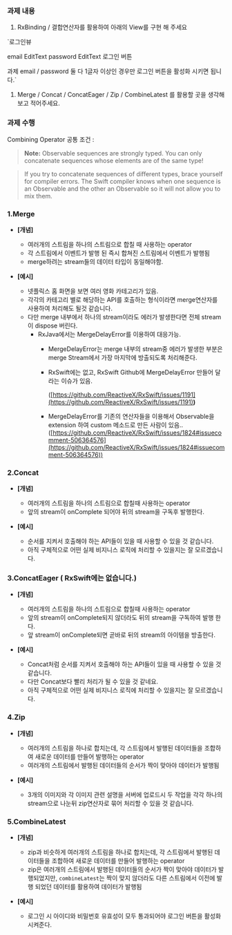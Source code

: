 ### **과제 내용**

1. RxBinding / 결합연산자를 활용하여 아래의 View를 구현 해 주세요

`로그인뷰

email EditText
password EditText
로그인 버튼 

과제 
email / password 둘 다 1글자 이상인 경우만 로그인 버튼을 활성화 시키면 됩니다.`

1. Merge / Concat / ConcatEager / Zip / CombineLatest 를 활용할 곳을 생각해보고 적어주세요.

### **과제 수행**

Combining Operator 공통 조건 : 

> **Note:** Observable sequences are strongly typed. You can only concatenate
sequences whose elements are of the same type!
> 

> If you try to concatenate sequences of different types, brace yourself for
compiler errors. The Swift compiler knows when one sequence is an
Observable<String> and the other an Observable<Int> so it will not allow
you to mix them.
> 

### 1.Merge

- **[개념]**
    - 여러개의 스트림을 하나의 스트림으로 합칠 때 사용하는 operator
    - 각 스트림에서 이벤트가 발행 된 즉시 합쳐진 스트림에서 이벤트가 발행됨
    - merge하려는 stream들의 데이터 타입이 동일해야함.

- **[예시]**
    - 넷플릭스 홈 화면을 보면 여러 영화 카테고리가 있음.
    - 각각의 카테고리 별로 해당하는 API를 호출하는 형식이라면 merge연산자를 사용하여 처리해도 될것 같습니다.
    - 다만 merge 내부에서 하나의 stream이라도 에러가 발생한다면 전체 stream이 dispose 버린다.
        - RxJava에서는 MergeDelayError를 이용하여 대응가능.
            - MergeDelayError는 merge 내부의 stream중 에러가 발생한 부분은 merge Stream에서 가장 마지막에 방출되도록 처리해준다.
            - RxSwift에는 없고, RxSwift Github에 MergeDelayError 만들어 달라는 이슈가 있음.
                
                ([https://github.com/ReactiveX/RxSwift/issues/1191](https://github.com/ReactiveX/RxSwift/issues/1191)**)**
                
            - MergeDelayError를 기존의 연산자들을 이용해서 Observable을 extension 하여 custom 메소드로 만든 사람이 있음..([https://github.com/ReactiveX/RxSwift/issues/1824#issuecomment-506364576](https://github.com/ReactiveX/RxSwift/issues/1824#issuecomment-506364576))

### 2.Concat

- **[개념]**
    - 여러개의 스트림을 하나의 스트림으로 합칠때 사용하는 operator
    - 앞의 stream이 onComplete 되어야 뒤의 stream을 구독후 발행한다.

- **[예시]**
    - 순서를 지켜서 호출해야 하는 API들이 있을 때 사용할 수 있을 것 같습니다.
    - 아직 구체적으로 어떤 실제 비지니스 로직에 처리할 수 있을지는 잘 모르겠습니다.

### 3.ConcatEager ( RxSwift에는 없습니다.)

- **[개념]**
    - 여러개의 스트림을 하나의 스트림으로 합칠때 사용하는 operator
    - 앞의 stream이 onComplete되지 않더라도 뒤의 stream을 구독하여 발행 한다.
    - 앞 stream이 onComplete되면 곧바로 뒤의 stream의 아이템을 방출한다.

- **[예시]**
    - Concat처럼 순서를 지켜서 호출해야 하는 API들이 있을 때 사용할 수 있을 것 같습니다.
    - 다만 Concat보다 빨리 처리가 될 수 있을 것 같네요.
    - 아직 구체적으로 어떤 실제 비지니스 로직에 처리할 수 있을지는 잘 모르겠습니다.

### 4.Zip

- **[개념]**
    - 여러개의 스트림을 하나로 합치는데, 각 스트림에서 발행된 데이터들을 조합하여 새로운 데이터를 만들어 발행하는 operator
    - 여러개의 스트림에서 발행된 데이터들의 순서가 짝이 맞아야 데이터가 발행됨

- **[예시]**
    - 3개의 이미지와 각 이미지 관련 설명을 서버에 업로드시 두 작업을 각각 하나의 stream으로 나눈뒤 zip연산자로 묶어 처리할 수 있을 것 같습니다.

### 5.CombineLatest

- **[개념]**
    - zip과 비슷하게 여러개의 스트림을 하나로 합치는데, 각 스트림에서 발행된 데이터들을 조합하여 새로운 데이터를 만들어 발행하는 operator
    - zip은 여러개의 스트림에서 발행된 데이터들의 순서가 짝이 맞아야 데이터가 발행되었지만, `combineLatest`는 짝이 맞지 않더라도 다른 스트림에서 이전에 발행 되었던 데이터를 활용하여 데이터가 발행됨

- **[예시]**
    - 로그인 시 아이디와 비밀번호 유효성이 모두 통과되어야 로그인 버튼을 활성화 시켜준다.
